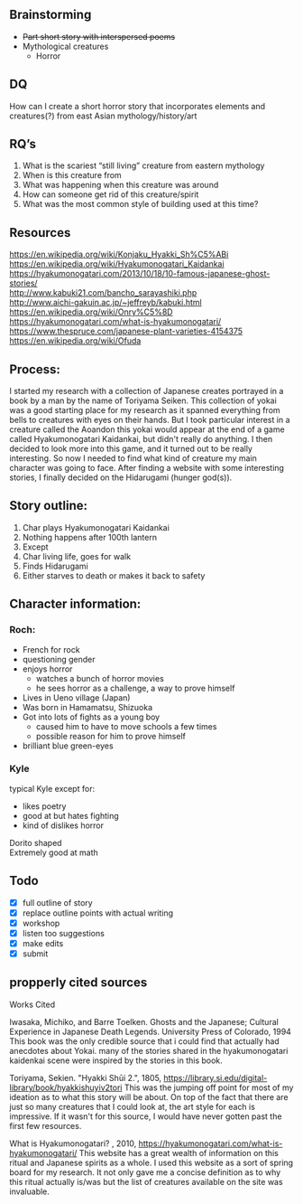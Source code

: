 ## Brainstorming

* ~~Part short story with interspersed poems~~
* Mythological creatures
   * Horror

## DQ
How can I create a short horror story that incorporates elements and creatures(?) from east Asian mythology/history/art

## RQ’s
1. What is the scariest “still living” creature from eastern mythology
2. When is this creature from
3. What was happening when this creature was around
4. How can someone get rid of this creature/spirit
5. What was the most common style of building used at this time?

## Resources
https://en.wikipedia.org/wiki/Konjaku_Hyakki_Sh%C5%ABi  
https://en.wikipedia.org/wiki/Hyakumonogatari_Kaidankai  
https://hyakumonogatari.com/2013/10/18/10-famous-japanese-ghost-stories/  
http://www.kabuki21.com/bancho_sarayashiki.php  
http://www.aichi-gakuin.ac.jp/~jeffreyb/kabuki.html  
https://en.wikipedia.org/wiki/Onry%C5%8D  
https://hyakumonogatari.com/what-is-hyakumonogatari/  
https://www.thespruce.com/japanese-plant-varieties-4154375  
https://en.wikipedia.org/wiki/Ofuda  

## Process:
I started my research with a collection of Japanese creates portrayed in a book by a man by the name of Toriyama Seiken. 
This collection of yokai was a good starting place for my research as it spanned everything from bells to creatures with eyes on their hands. 
But I took particular interest in a creature called the Aoandon this yokai would appear at the end of a game called Hyakumonogatari Kaidankai, but didn't really do anything. 
I then decided to look more into this game, and it turned out to be really interesting. So now I needed to find what kind of creature my main character was going to face. 
After finding a website with some interesting stories, I finally decided on the Hidarugami (hunger god(s)). 

## Story outline:

1. Char plays Hyakumonogatari Kaidankai
2. Nothing happens after 100th lantern
3. Except
4. Char living life, goes for walk
5. Finds Hidarugami
6. Either starves to death or makes it back to safety

## Character information:

### Roch:
* French for rock
* questioning gender
* enjoys horror
  * watches a bunch of horror movies
  * he sees horror as a challenge, a way to prove himself
* Lives in Ueno village (Japan)
* Was born in Hamamatsu, Shizuoka
* Got into lots of fights as a young boy
  * caused him to have to move schools a few times
  * possible reason for him to prove himself
* brilliant blue green-eyes

### Kyle
typical Kyle except for:
* likes poetry
* good at but hates fighting
* kind of dislikes horror  

Dorito shaped  
Extremely good at math


## Todo
- [x] full outline of story
- [x] replace outline points with actual writing
- [x] workshop
- [x] listen too suggestions
- [x] make edits
- [x] submit

## propperly cited sources

Works Cited

Iwasaka, Michiko, and Barre Toelken. Ghosts and the Japanese; Cultural Experience in Japanese Death Legends. University Press of Colorado, 1994
This book was the only credible source that i could find that actually had anecdotes about Yokai. many of the stories shared in the hyakumonogatari kaidenkai scene were inspired by the stories in this book.

Toriyama, Sekien. "Hyakki Shūi 2.", 1805, https://library.si.edu/digital-library/book/hyakkishuyiv2tori
This was the jumping off point for most of my ideation as to what this story will be about. On top of the fact that there are just so many creatures that I could look at, the art style for each is impressive. If it wasn't for this source, I would have never gotten past the first few resources.

What is Hyakumonogatari? , 2010, https://hyakumonogatari.com/what-is-hyakumonogatari/
This website has a great wealth of information on this ritual and Japanese spirits as a whole. I used this website as a sort of spring board for my research. It not only gave me a concise definition as to why this ritual actually is/was but the list of creatures available on the site was invaluable.
